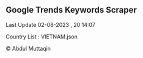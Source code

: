 

## Google Trends Keywords Scraper 
 
Last Update 02-08-2023 , 20:14:07

Country List :
VIETNAM.json



© Abdul Muttaqin 
